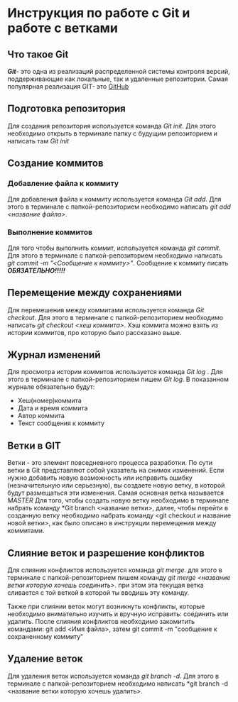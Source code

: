 # Инструкция по работе с Git и работе с ветками

## Что такое Git

***Git***- это одна из реализаций распределенной системы контроля версий, поддерживающие как локальные, так и удаленные репозитории. Самая популярная реализация GIT- это [GitHub](https://github.com)
## Подготовка репозитория

Для создания репозитория используется команда *Git init*. Для этого необходимо открыть в терминале папку с будущим репозиторием и написать там *Git init*


## Создание коммитов

### Добавление файла к коммиту
Для добавления файла к коммиту используется команда  *Git add*. Для этого в терминале с папкой-репозиторием необходимо написать *git add <название файла>*.

### Выполнение коммитов ### 

Для того чтобы выполнить коммит, используется команда *git commit*. Для этого в терминале с папкой-репозиторием необходимо написать *git commit -m "<Сообщение к коммиту>"*. Сообщение к коммиту писать ***ОБЯЗАТЕЛЬНО!!!!!***

## Перемещение между сохранениями
Для перемешения между коммитами используется команда *Git checkout*. Для этого в терминале с папкой-репозиторием необходимо написать *git checkout <хеш коммита>*. Хэш коммита можно взять из истории коммитов, про которую было рассказано выше.


## Журнал изменений

Для просмотра истории коммитов используется команда *Git log* . Для этого в терминале с папкой-репозиторием пишем *Git log*. В показанном журнале обязательно будут:
* Хеш(номер)коммита
* Дата и время коммита
* Автор коммита
* Текст сообщения к коммиту


## Ветки в GIT
Ветки - это элемент повседневного процесса разработки. По сути ветки в Git представляют собой указатель на снимок изменений. Если нужно добавить новую возможность или исправить ошибку (незначительную или серьезную), вы создаете новую ветку, в которой будут размещаться эти изменения.
Самая основная ветка называется *MASTER*
Для того, чтобы создать новую ветку необходимо в терминале набрать команду *Git branch <название ветки>, далее, чтобы перейти в созданную ветку необходимо набрать команду <git checkout и название новой ветки>, как было описано в инструкции перемещения между коммитами.

## Слияние веток и разрешение конфликтов
Для слияния конфликтов используется команда *git merge*. для этого в терминале с папкой-репозиторием пишем команду *git merge <название ветки которую хочешь соединить>*. при этом эта текущая ветка сливается с той веткой в которой ты вводишь эту команду.

Также при слиянии веток могут возникнуть конфликты, которые необходимо внимательно изучить и вручную исправить: соединить или удалить. После слияния конфликтов необходимо закомитить командами: git add <Имя файла>, затем git commit -m "сообщение к сохраненному коммиту"

## Удаление веток
Для удаления веток используется команда *git branch -d*. Для этого в терминале с папкой-репозиторием необходимо написать *git branch -d <название ветки которую хочешь удалить>.